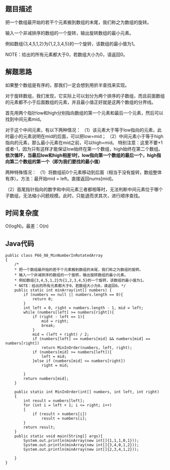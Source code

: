 ## 题目描述
把一个数组最开始的若干个元素搬到数组的末尾，我们称之为数组的旋转。 

输入一个非减排序的数组的一个旋转，输出旋转数组的最小元素。 

例如数组{3,4,5,1,2}为{1,2,3,4,5}的一个旋转，该数组的最小值为1。 

NOTE：给出的所有元素都大于0，若数组大小为0，请返回0。

## 解题思路
如果整个数组是有序的，那我们一定会想到用折半查找来实现。

对于旋转数组，我们发现，它实际上可以划分为两个排序的子数组，而且前面数组的元素都不小于后面数组的元素，并且最小值正好就是这两个数组的分界线。

首先用两个指针low和high分别指向数组的第一个元素和最后一个元素，然后可以找到中间元素mid。

对于这个中间元素，有以下两种情况：
（1）该元素大于等于low指向的元素，此时最小的元素说明在mid的后面，可以把low=mid；
（2）中间元素小于等于high指向的元素，那么最小元素在mid之前，可以high=mid。
特别注意：这里不要+1或者-1，因为只有这样才能保证low始终在第一个数组，high始终在第二个数组。
**依次循环，当最后low和high相差1时，low指向第一个数组的最后一个，high指向第二个数组的第一个（即为我们要找的最小值）**

两种特殊情况：
（1）将数组前0个元素移动到后面（相当于没有旋转，数组整体有序）。方法：最开始mid = left。直接返回nums[mid]。

（2）首尾指针指向的数字和中间元素三者都相等时，无法判断中间元素位于哪个子数组，无法缩小问题规模。此时，只能退而求其次，进行顺序查找。

## 时间复杂度
O(logN)。最差：O(n)

## Java代码
```
public class P66_08_MinNumberInRotatedArray
{
    /*
    * 把一个数组最开始的若干个元素搬到数组的末尾，我们称之为数组的旋转。
    * 输入一个非减排序的数组的一个旋转，输出旋转数组的最小元素。
    * 例如数组{3,4,5,1,2}为{1,2,3,4,5}的一个旋转，该数组的最小值为1。
    * NOTE：给出的所有元素都大于0，若数组大小为0，请返回0。*/
    public static int minArray(int[] numbers) {
        if (numbers == null || numbers.length == 0){
            return 0;
        }
        int left = 0, right = numbers.length - 1, mid = left;
        while (numbers[left] >= numbers[right]){
            if (right - left == 1){
                mid = right;
                break;
            }
            mid = (left + right) / 2;
            if (numbers[left] == numbers[mid] && numbers[mid] == numbers[right])
                return MinInOrder(numbers, left, right);
            if (numbers[mid] >= numbers[left]){
                left = mid;
            }else if (numbers[mid] <= numbers[right])
                right = mid;

        }
        return numbers[mid];
    }

    public static int MinInOrder(int[] numbers, int left, int right)
    {
        int result = numbers[left];
        for (int i = left + 1; i <= right; i++)
        {
            if (result > numbers[i])
                result = numbers[i];
        }
        return result;
    }
    public static void main(String[] args){
        System.out.println(minArray(new int[]{1,1,1,0,1}));
        System.out.println(minArray(new int[]{3,4,0,1,2}));
        System.out.println(minArray(new int[]{2,3,4,1,2}));

    }
}

```
